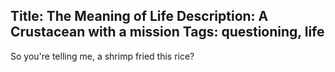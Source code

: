 Title: The Meaning of Life
Description: A Crustacean with a mission
Tags: questioning, life
---
So you're telling me,
a shrimp fried this rice?